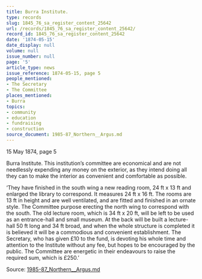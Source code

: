 ```yaml
---
title: Burra Institute.
type: records
slug: 1845_76_sa_register_content_25642
url: /records/1845_76_sa_register_content_25642/
record_id: 1845_76_sa_register_content_25642
date: '1874-05-15'
date_display: null
volume: null
issue_number: null
page: '5'
article_type: news
issue_reference: 1874-05-15, page 5
people_mentioned:
- The Secretary
- The Committee
places_mentioned:
- Burra
topics:
- community
- education
- fundraising
- construction
source_document: 1985-87_Northern__Argus.md
---
```


15 May 1874, page 5

Burra Institute.  This institution’s committee are economical and are not needlessly expending any money on the exterior, as they intend doing all they can to make the interior as convenient and comfortable as possible.

‘They have finished in the south wing a new reading room, 24 ft x 13 ft and enlarged the library to correspond.  It measures 24 ft x 16 ft.  The rooms are 13 ft in height and are well ventilated, and are fitted and finished in an ornate style.  The Committee purpose erecting the north wing to correspond with the south.  The old lecture room, which is 34 ft x 20 ft, will be left to be used as an entrance-hall and small museum.  At the back will be built a lecture-hall 50 ft long and 34 ft broad, and when the whole structure is completed it is believed it will be a commodious and convenient establishment.  The Secretary, who has given £10 to the fund, is devoting his whole time and attention to the Institute without any fee, but hopes to be encouraged by the public.  The Committee are energetic in their endeavours to raise the required sum, which is £250.’

Source: [1985-87_Northern__Argus.md](/downloads/markdown/1985-87_Northern__Argus.md)

